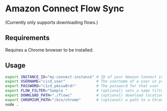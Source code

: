 # Amazon Connect Flow Sync

(Currently only supports downloading flows.)

## Requirements

Requires a Chrome browser to be installed.

## Usage

```bash
export INSTANCE_ID="my-connect-instance" # ID of your Amazon Connect instance (the start of its url)
export USERNAME="cicd_user"              # The username of a user in your Amazon Connect instance that has permissions to export contact flows
export PASSWORD="c1cd_pAssw0rd!"         # The password for that user
export FLOW_FILTER="Sample "             # (optional) sets a name filter that will determine which flows are downloaded
export DOWNLOAD_PATH="./flows"           # (optional) download location for the flow files (defaults to pwd)
export CHROMIUM_PATH="/bin/chrome"       # (optional) a path to a Chrome binary, if it is not on the PATH
node .
```